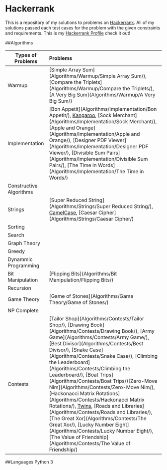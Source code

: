 # Hackerrank
This is a repository of my solutions to problems on [Hackerrank](https://www.hackerrank.com/). All of my solutions passed each test cases for the problem with the given constraints and requirements. This is my [Hackerrank Profile](https://www.hackerrank.com/mariofidalgo) check it out!

##Algorithms

| Types of Problems        | Problems           
| ------------- |:-------------|
| Warmup                  | [Simple Array Sum] (Algorithms/Warmup/Simple Array Sum/), [Compare the Triplets](Algorithms/Warmup/Compare the Triplets/), [A Very Big Sum](Algorithms/Warmup/A Very Big Sum/) 
| Implementation          | [Bon Appetit](Algorithms/Implementation/Bon Appetit/), [Kangaroo](Algorithms/Implementation/Kangaroo/), [Sock Merchant](Algorithms/Implementation/Sock Merchant/), [Apple and Orange](Algorithms/Implementation/Apple and Orange/), [Designer PDF Viewer](Algorithms/Implementation/Designer PDF Viewer/), [Divisible Sum Pairs](Algorithms/Implementation/Divisible Sum Pairs/), [The Time in Words](Algorithms/Implementation/The Time in Words/)
| Constructive Algorithms | 
| Strings                 | [Super Reduced String](Algorithms/Strings/Super Reduced String/), [CamelCase](Algorithms/Strings/CamelCase/), [Caesar Cipher](Algorithms/Strings/Caesar Cipher/) 
| Sorting                 | 
| Search                  |   
| Graph Theory            | 
| Greedy                  |  
| Dynammic Programming    | 
| Bit Manipulation        |  [Flipping Bits](Algorithms/Bit Manipulation/Flipping Bits/)
| Recursion               | 
| Game Theory             |   [Game of Stones](Algorithms/Game Theory/Game of Stones/)
| NP Complete             |    
| Contests                | [Tailor Shop](Algorithms/Contests/Tailor Shop/), [Drawing Book](Algorithms/Contests/Drawing Book/), [Army Game](Algorithms/Contests/Army Game/), [Best Divisor](Algorithms/Contests/Best Divisor/), [Snake Case](Algorithms/Contests/Snake Case/), [Climbing the Leaderboard](Algorithms/Contests/Climbing the Leaderboard/), [Boat Trips](Algorithms/Contests/Boat Trips/)[Zero-Move Nim](Algorithms/Contests/Zero-Move Nim/), [Hackonacci Matrix Rotations](Algorithms/Contests/Hackonacci Matrix Rotations/), [Twins](Algorithms/Contests/Twins/), [Roads and Libraries](Algorithms/Contests/Roads and Libraries/), [The Great Xor](Algorithms/Contests/The Great Xor/), [Lucky Number Eight](Algorithms/Contests/Lucky Number Eight/), [The Value of Friendship](Algorithms/Contests/The Value of Friendship/)

##Languages
Python 3

